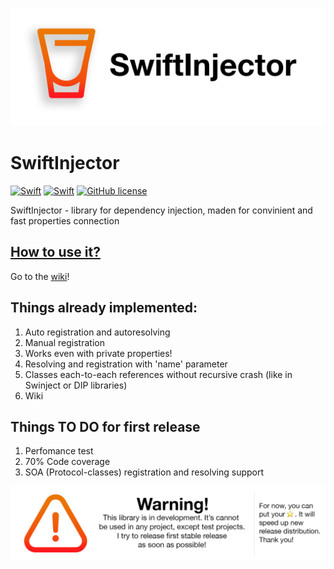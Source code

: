 ![alt text](header.png)

# SwiftInjector
[![Swift](https://img.shields.io/badge/swift-language-orange.svg)](https://swift.org)
[![Swift](https://img.shields.io/badge/dependency--injection-convinient-brightgreen.svg)]()
[![GitHub license](https://img.shields.io/badge/License-MIT-lightgrey.svg)](https://raw.githubusercontent.com/Boerworz/Gagat/master/LICENSE)


SwiftInjector - library for dependency injection, maden for convinient and fast properties connection

## [How to use it? ](https://github.com/Hadevs/SwiftInjector/wiki)
Go to the [wiki](https://github.com/Hadevs/SwiftInjector/wiki)!

## Things already implemented:
1. Auto registration and autoresolving
2. Manual registration
2. Works even with private properties!
3. Resolving and registration with 'name' parameter
4. Classes each-to-each references without recursive crash (like in Swinject or DIP libraries)
5. Wiki

## Things TO DO for first release
1. Perfomance test
2. 70% Code coverage
3. SOA (Protocol-classes) registration and resolving support

![alt text](footer.png)
